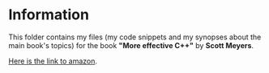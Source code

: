 Information
===========

This folder contains my files 
(my code snippets and my synopses about the main book's topics) 
for the book  **"More effective C++"** 
by **Scott Meyers**.
 
[Here is the link to amazon](https://www.amazon.com/More-Effective-Improve-Programs-Designs/dp/020163371X). 

